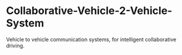 # Collaborative-Vehicle-2-Vehicle-System
Vehicle to vehicle communication systems, for intelligent collaborative driving. 
